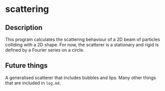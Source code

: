 # scattering

## Description

This program calculates the scattering behaviour of a 2D beam of
particles colliding with a 2D shape. For now, the scatterer is a
stationary and rigid is defined by a Fourier series on a circle.

## Future things

A generalised scatterer that includes bubbles and lips.
Many other things that are included in `log.md`.